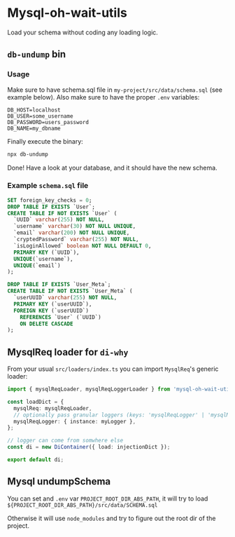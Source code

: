 # Mysql-oh-wait-utils

Load your schema without coding any loading logic.

## `db-undump` bin

### Usage

Make sure to have schema.sql file in `my-project/src/data/schema.sql` (see example below).
Also make sure to have the proper `.env` variables:

```env
DB_HOST=localhost
DB_USER=some_username
DB_PASSWORD=users_password
DB_NAME=my_dbname
```

Finally execute the binary:

```sh
npx db-undump
```

Done! Have a look at your database, and it should have the new schema.

### Example `schema.sql` file

```sql
SET foreign_key_checks = 0;
DROP TABLE IF EXISTS `User`;
CREATE TABLE IF NOT EXISTS `User` (
  `UUID` varchar(255) NOT NULL,
  `username` varchar(30) NOT NULL UNIQUE,
  `email` varchar(200) NOT NULL UNIQUE,
  `cryptedPassword` varchar(255) NOT NULL,
  `isLoginAllowed` boolean NOT NULL DEFAULT 0,
  PRIMARY KEY (`UUID`),
  UNIQUE(`username`),
  UNIQUE(`email`)
);

DROP TABLE IF EXISTS `User_Meta`;
CREATE TABLE IF NOT EXISTS `User_Meta` (
  `userUUID` varchar(255) NOT NULL,
  PRIMARY KEY (`userUUID`),
  FOREIGN KEY (`userUUID`)
    REFERENCES `User` (`UUID`)
    ON DELETE CASCADE
);
```

## MysqlReq loader for `di-why`

From your usual `src/loaders/index.ts` you can import `MysqlReq`'s generic loader:

```ts
import { mysqlReqLoader, mysqlReqLoggerLoader } from 'mysql-oh-wait-utils';

const loadDict = {
  mysqlReq: mysqlReqLoader,
  // optionally pass granular loggers (keys: 'mysqlReqLogger' | 'mysqlMultipleReqLogger')
  mysqlReqLogger: { instance: myLogger },
};

// logger can come from somwhere else
const di = new DiContainer({ load: injectionDict });

export default di;
```

## Mysql undumpSchema

You can set and `.env` var `PROJECT_ROOT_DIR_ABS_PATH`, it will try to load `${PROJECT_ROOT_DIR_ABS_PATH}/src/data/SCHEMA.sql`

Otherwise it will use `node_modules` and try to figure out the root dir of the project.
